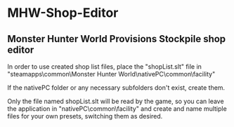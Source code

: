 # MHW-Shop-Editor
Monster Hunter World Provisions Stockpile shop editor
-------------------------------------------------------
In order to use created shop list files, place the "shopList.slt" file in "steamapps\common\Monster Hunter World\nativePC\common\facility"  
  
If the nativePC folder or any necessary subfolders don't exist, create them.  
  
Only the file named shopList.slt will be read by the game, so you can leave the application in "nativePC\common\facility" and create and name multiple files for your own presets, switching them as desired.
